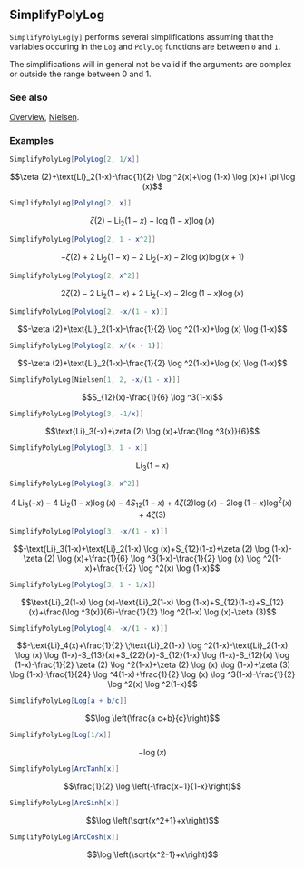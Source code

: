 ## SimplifyPolyLog

`SimplifyPolyLog[y]` performs several simplifications assuming that the variables occuring in the `Log` and `PolyLog` functions are between `0` and `1`.

The simplifications will in general not be valid if the arguments are complex or outside the range between 0 and 1.

### See also

[Overview](Extra/FeynCalc.md), [Nielsen](Nielsen.md).

### Examples

```mathematica
SimplifyPolyLog[PolyLog[2, 1/x]]
```

$$\zeta (2)+\text{Li}_2(1-x)-\frac{1}{2} \log ^2(x)+\log (1-x) \log (x)+i \pi  \log (x)$$

```mathematica
SimplifyPolyLog[PolyLog[2, x]]
```

$$\zeta (2)-\text{Li}_2(1-x)-\log (1-x) \log (x)$$

```mathematica
SimplifyPolyLog[PolyLog[2, 1 - x^2]]
```

$$-\zeta (2)+2 \;\text{Li}_2(1-x)-2 \;\text{Li}_2(-x)-2 \log (x) \log (x+1)$$

```mathematica
SimplifyPolyLog[PolyLog[2, x^2]]
```

$$2 \zeta (2)-2 \;\text{Li}_2(1-x)+2 \;\text{Li}_2(-x)-2 \log (1-x) \log (x)$$

```mathematica
SimplifyPolyLog[PolyLog[2, -x/(1 - x)]]
```

$$-\zeta (2)+\text{Li}_2(1-x)-\frac{1}{2} \log ^2(1-x)+\log (x) \log (1-x)$$

```mathematica
SimplifyPolyLog[PolyLog[2, x/(x - 1)]]
```

$$-\zeta (2)+\text{Li}_2(1-x)-\frac{1}{2} \log ^2(1-x)+\log (x) \log (1-x)$$

```mathematica
SimplifyPolyLog[Nielsen[1, 2, -x/(1 - x)]]
```

$$S_{12}(x)-\frac{1}{6} \log ^3(1-x)$$

```mathematica
SimplifyPolyLog[PolyLog[3, -1/x]]
```

$$\text{Li}_3(-x)+\zeta (2) \log (x)+\frac{\log ^3(x)}{6}$$

```mathematica
SimplifyPolyLog[PolyLog[3, 1 - x]]
```

$$\text{Li}_3(1-x)$$

```mathematica
SimplifyPolyLog[PolyLog[3, x^2]]
```

$$4 \;\text{Li}_3(-x)-4 \;\text{Li}_2(1-x) \log (x)-4 S_{12}(1-x)+4 \zeta (2) \log (x)-2 \log (1-x) \log ^2(x)+4 \zeta (3)$$

```mathematica
SimplifyPolyLog[PolyLog[3, -x/(1 - x)]]
```

$$-\text{Li}_3(1-x)+\text{Li}_2(1-x) \log (x)+S_{12}(1-x)+\zeta (2) \log (1-x)-\zeta (2) \log (x)+\frac{1}{6} \log ^3(1-x)-\frac{1}{2} \log (x) \log ^2(1-x)+\frac{1}{2} \log ^2(x) \log (1-x)$$

```mathematica
SimplifyPolyLog[PolyLog[3, 1 - 1/x]]
```

$$\text{Li}_2(1-x) \log (x)-\text{Li}_2(1-x) \log (1-x)+S_{12}(1-x)+S_{12}(x)+\frac{\log ^3(x)}{6}-\frac{1}{2} \log ^2(1-x) \log (x)-\zeta (3)$$

```mathematica
SimplifyPolyLog[PolyLog[4, -x/(1 - x)]]
```

$$-\text{Li}_4(x)+\frac{1}{2} \;\text{Li}_2(1-x) \log ^2(1-x)-\text{Li}_2(1-x) \log (x) \log (1-x)-S_{13}(x)+S_{22}(x)-S_{12}(1-x) \log (1-x)-S_{12}(x) \log (1-x)-\frac{1}{2} \zeta (2) \log ^2(1-x)+\zeta (2) \log (x) \log (1-x)+\zeta (3) \log (1-x)-\frac{1}{24} \log ^4(1-x)+\frac{1}{2} \log (x) \log ^3(1-x)-\frac{1}{2} \log ^2(x) \log ^2(1-x)$$

```mathematica
SimplifyPolyLog[Log[a + b/c]]
```

$$\log \left(\frac{a c+b}{c}\right)$$

```mathematica
SimplifyPolyLog[Log[1/x]]
```

$$-\log (x)$$

```mathematica
SimplifyPolyLog[ArcTanh[x]]
```

$$\frac{1}{2} \log \left(-\frac{x+1}{1-x}\right)$$

```mathematica
SimplifyPolyLog[ArcSinh[x]]
```

$$\log \left(\sqrt{x^2+1}+x\right)$$

```mathematica
SimplifyPolyLog[ArcCosh[x]]
```

$$\log \left(\sqrt{x^2-1}+x\right)$$
